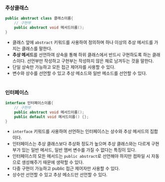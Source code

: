 ### 추상클래스

```java
public abstract class 클래스이름{
	// 구현부
	public abstract void 메서드이름();
}
```

- 클래스 앞에 `abstract` 키워드를 사용하여 정의하며 하나 이상의 추상 메서드를 가지는 클래스를 말한다.
- **추상 메서드**를 선언하여 상속을 통해 하위 클래스에서 반드시 구현하도록 하는 클래스이다.
  선언부만 작성하고 구현부는 작성하지 않은 채로 남겨두는 것을 말한다.
- 단일 상속만 가능하고 모든 접근 제어자를 사용할 수 있다.
- 변수와 상수를 선언할 수 있고 추상 메소드와 일반 메소드를 선언할 수 있다.
  <br />
  <br />

### 인터페이스

```java
interface 인터페이스이름{
	// 구현부
	public abstract void 메서드이름();
	public default void 메서드이름() {};
}
```

- `interface` 키워드를 사용하여 선언하는 인터페이스는 상수와 추상 메서드의 집합이다.
- 인터페이스는 추상 클래스보다 추상화 정도가 높으며 추상 클래스와는 다르게 구현부가 있는 일반 메서드, 일반 멤버 변수를 가질 수 없다는 특징이 있다.
- 인터페이스의 모든 메서드는 `public abstract`로 선언해야 하지만 컴파일 시 자동으로 생성해주기 때문에 생략할 수 있다.
- 다중 구현이 가능하고 public 접근 제어자만 사용할 수 있다.
- 상수만 선언할 수 있고 추상 메소드만 선언할 수 있다.
